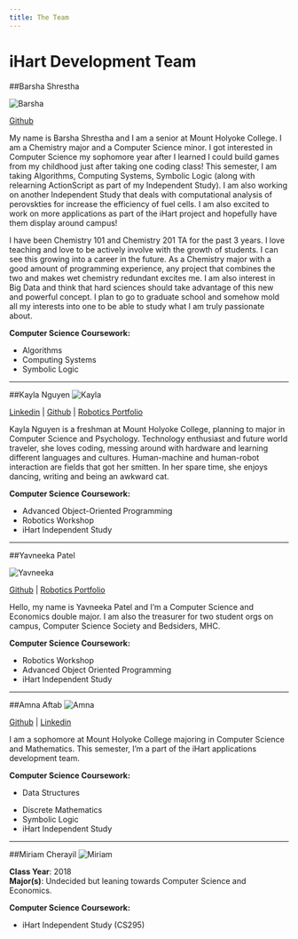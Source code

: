 ```yaml
---
title: The Team
---
```


iHart Development Team
=====================

##Barsha Shrestha

![Barsha](https://lh3.googleusercontent.com/VlVTVp67muPpMMFYxS4ZPrQALszTROoGBrTQXwhSLw=s200 "Screen Shot 2015-02-18 at 4.17.24 PM.png")

[Github](www.github.com/barshashrest) 

My name is Barsha Shrestha and I am a senior at Mount Holyoke College. I am a Chemistry major and a Computer Science minor. I got interested in Computer Science my sophomore year after I learned I could build games from my childhood just after taking one coding class! This semester, I am taking Algorithms, Computing Systems, Symbolic Logic (along with relearning ActionScript as part of my Independent Study). I am also working on another Independent Study that deals with computational analysis of perovskties for increase the efficiency of fuel cells. I am also excited to work on more applications as part of the iHart project and hopefully have them display around campus! 

I have been Chemistry 101 and Chemistry 201 TA for the past 3 years. I love teaching and love to be actively involve with the growth of students. I can see this growing into a career in the future. As a Chemistry major with a good amount of programming experience, any project that combines the two and makes wet chemistry redundant excites me. I am also interest in Big Data and think that hard sciences should take advantage of this new and powerful concept. I plan to go to graduate school and somehow mold all my interests into one to be able to study what I am truly passionate about. 

**Computer Science Coursework:** 

 - Algorithms 
 - Computing Systems 
 - Symbolic Logic 

----------


##Kayla Nguyen 
![Kayla](https://lh4.googleusercontent.com/-imhQYj46v2Q/VPzvBwEsWjI/AAAAAAAAAGQ/WybJ4r8Mej4/s200/2014_12_31.jpg "2014_12_31.jpg")

[Linkedin](linkedin.com/in/kaylanguyen95) | [Github](github.com/KaylaNguyen) | [Robotics Portfolio](sites.google.com/a/mtholyoke.edu/cs-243-spring-15---nguye27k/)

Kayla Nguyen is a freshman at Mount Holyoke College, planning to major in Computer Science and Psychology. Technology enthusiast and future world traveler, she loves coding, messing around with hardware and learning different languages and cultures. Human-machine and human-robot interaction are fields that got her smitten. In her spare time, she enjoys dancing, writing and being an awkward cat.

**Computer Science Coursework:**

 - Advanced Object-Oriented Programming
 - Robotics Workshop 
 - iHart Independent Study


----------


##Yavneeka Patel

![Yavneeka](https://lh5.googleusercontent.com/-0gA5vL-KHPM/VOUDghwR1GI/AAAAAAAAAE8/widog6wJ0lg/s200/Screen+Shot+2015-02-18+at+4.25.48+PM.png "Screen Shot 2015-02-18 at 4.25.48 PM.png")

[Github](github.com/patel22y) | [Robotics Portfolio](http://patel22y.wix.com/build-a-bot)

Hello, my name is Yavneeka Patel and I’m a Computer Science and Economics double major. I am also the treasurer for two student orgs on campus, Computer Science Society and Bedsiders, MHC. 

**Computer Science Coursework:** 

 - Robotics Workshop 
 - Advanced Object Oriented Programming 
 - iHart Independent Study 
 
----------------------

##Amna Aftab 
![Amna](https://lh4.googleusercontent.com/-a0A2I9hELhk/VOUG9s1Il2I/AAAAAAAAAFQ/r5Xk9Kim9tY/s200/Amna_pic.jpg "Amna_pic.jpg")

[Github](github.com/aaftab23a) | [Linkedin](https://www.linkedin.com/pub/amna-aftab/91/149/8)
 
I am a sophomore at Mount Holyoke College majoring in Computer Science and Mathematics. This semester, I’m a part of the iHart applications development team.
 
**Computer Science Coursework:** 

 * Data Structures
 - Discrete Mathematics 
 - Symbolic Logic 
 - iHart Independent Study

--------------------------

##Miriam Cherayil 
![Miriam](https://lh6.googleusercontent.com/-WYGFUAFpKr0/VPzrxzbW6dI/AAAAAAAAAF4/5C2u6ZDNoEA/s200/IMG_20140929_144805.jpg "IMG_20140929_144805.jpg")


**Class Year**: 2018 <br> 
**Major(s)**: Undecided but leaning towards Computer Science and Economics. 

**Computer Science Coursework:** 

 * iHart Independent Study (CS295)
